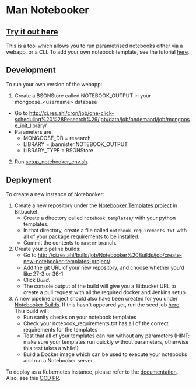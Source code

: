 # Man Notebooker

## [Try it out here](http://notebooker.ing.k8s.dev.m/)

This is a tool which allows you to run parametrised notebooks either via
a webapp, or a CLI. To add your own notebook template, see the
tutorial [here](notebook_templates/README.md).

## Development
To run your own version of the webapp:

1. Create a BSONStore called NOTEBOOK_OUTPUT in your mongoose\_\<username\> database
  - Go to http://ci.res.ahl/cron/job/one-click-scheduling%20%28Research%29/job/data/job/ondemand/job/mongoose_init_library/
  - Parameters are:
       -  MONGOOSE_DB = research
       -  LIBRARY = jbannister.NOTEBOOK_OUTPUT
       -  LIBRARY_TYPE = BSONStore
2. Run [setup_notebooker_env.sh](setup_notebooker_env.sh).


## Deployment
To create a new instance of Notebooker:

1. Create a new repository under the [Notebooker Templates project](http://ahlgit.maninvestments.com/projects/NT) in Bitbucket.
   * Create a directory called `notebook_templates/` with your python templates.
   * In that directory, create a file called `notebook_requirements.txt` with all of your package requirements to be installed.
   * Commit the contents to `master` branch.
1. Create your pipeline builds:
   * Go to http://ci.res.ahl/build/job/Notebooker%20Builds/job/create-new-notebooker-templates-project/.
   * Add the git URL of your new repository, and choose whether you'd like 27-3 or 36-1.
   * Click *Build*.
   * The console output of the build will give you a Bitbucket URL to create a pull request with all the required docker and Jenkins setup.
1. A new pipeline project should also have been created for you under [Notebooker Builds](http://ci.res.ahl/build/job/Auto-Generated%20Jobs/job/Notebooker%20Builds/). If this hasn't appeared yet, run the seed job [here](http://ci.res.ahl/build/job/Auto-Generated%20Jobs/job/Configure%20All%20Jobs/). This build will:
   * Run sanity checks on your notebook templates
   * Check your notebook_requirements.txt has all of the correct requirements for the templates
   * Test that all of your templates can run without any parameters (HINT: make sure your templates run quickly without parameters, otherwise this test takes a while!)
   * Build a Docker image which can be used to execute your notebooks and run a Notebooker server.

To deploy as a Kubernetes instance, please refer to the [documentation](http://docs/core/services/kubernetes/#templating-kustomize). Also, see this [OCD PR](http://ahlgit.maninvestments.com/projects/DOCKER/repos/one-click-deploys/pull-requests/11621/diff).
